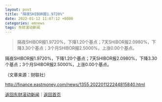 ```yaml
---
layout: post
title: "隔夜SHIBOR报1.9720%"
date: 2022-01-12 11:07:12 +0800
categories: emnews
tags: 东财滚动新闻
---
```

> 隔夜SHIBOR报1.9720%，下降1.20个基点；7天SHIBOR报2.0980%，下降3.30个基点；3个月SHIBOR报2.5000%，上涨0.00个基点。

<p>隔夜SHIBOR报1.9720%，下降1.20个基点；7天SHIBOR报2.0980%，下降3.30个基点；3个月SHIBOR报2.5000%，上涨0.00个基点。</p><p class="em_media">（文章来源：财联社）</p>

<http://finance.eastmoney.com/news/1355,202201122244815840.html>

[返回东财滚动新闻](//finews.withounder.com/emnews/)｜[返回首页](//finews.withounder.com/)